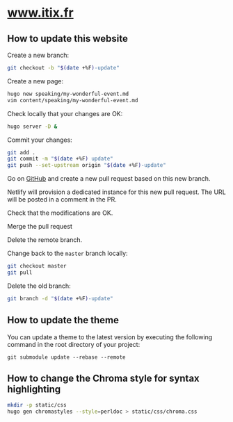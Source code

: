 # www.itix.fr

## How to update this website

Create a new branch:

```sh
git checkout -b "$(date +%F)-update"
```

Create a new page:

```sh
hugo new speaking/my-wonderful-event.md
vim content/speaking/my-wonderful-event.md
```

Check locally that your changes are OK:

```sh
hugo server -D &
```

Commit your changes:
```sh
git add .
git commit -m "$(date +%F) update"
git push --set-upstream origin "$(date +%F)-update"
```

Go on [GitHub](https://github.com/nmasse-itix/www.itix.fr) and create a new pull
request based on this new branch.

Netlify will provision a dedicated instance for this new pull request. 
The URL will be posted in a comment in the PR. 

Check that the modifications are OK.

Merge the pull request

Delete the remote branch. 

Change back to the `master` branch locally:

```sh
git checkout master
git pull
```

Delete the old branch:

```sh
git branch -d "$(date +%F)-update"
```

## How to update the theme

You can update a theme to the latest version by executing the following command in the root directory of your project:

```
git submodule update --rebase --remote
```

## How to change the Chroma style for syntax highlighting

```sh
mkdir -p static/css
hugo gen chromastyles --style=perldoc > static/css/chroma.css
```
